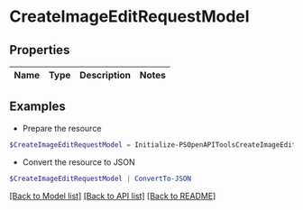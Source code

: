 # CreateImageEditRequestModel
## Properties

Name | Type | Description | Notes
------------ | ------------- | ------------- | -------------

## Examples

- Prepare the resource
```powershell
$CreateImageEditRequestModel = Initialize-PSOpenAPIToolsCreateImageEditRequestModel 
```

- Convert the resource to JSON
```powershell
$CreateImageEditRequestModel | ConvertTo-JSON
```

[[Back to Model list]](../README.md#documentation-for-models) [[Back to API list]](../README.md#documentation-for-api-endpoints) [[Back to README]](../README.md)

